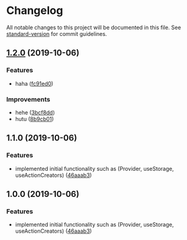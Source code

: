 # Changelog

All notable changes to this project will be documented in this file. See [standard-version](https://github.com/conventional-changelog/standard-version) for commit guidelines.

## [1.2.0](https://github.com/andres-kovalev/react-easy-flux/compare/v1.1.1...v1.2.0) (2019-10-06)


### Features

* haha ([fc91ed0](https://github.com/andres-kovalev/react-easy-flux/commit/fc91ed0))


### Improvements

* hehe ([3bcf8dd](https://github.com/andres-kovalev/react-easy-flux/commit/3bcf8dd))
* hutu ([8b9cb01](https://github.com/andres-kovalev/react-easy-flux/commit/8b9cb01))

## 1.1.0 (2019-10-06)


### Features

* implemented initial functionality such as (Provider, useStorage, useActionCreators) ([46aaab3](https://github.com/andres-kovalev/react-easy-flux/commit/46aaab3))

## 1.0.0 (2019-10-06)


### Features

* implemented initial functionality such as (Provider, useStorage, useActionCreators) ([46aaab3](https://github.com/andres-kovalev/react-easy-flux/commit/46aaab3))
